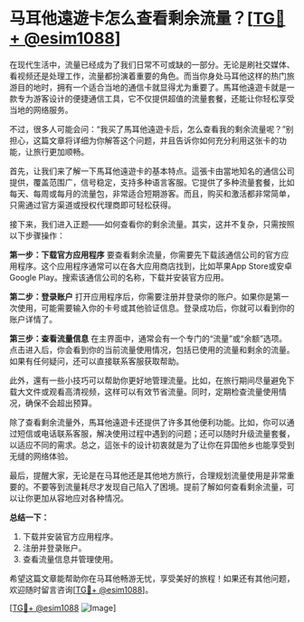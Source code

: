 # 马耳他遠遊卡怎么查看剩余流量？[[TG💪+ @esim1088](https://t.me/s/esim1088)]

在现代生活中，流量已经成为了我们日常不可或缺的一部分。无论是刷社交媒体、看视频还是处理工作，流量都扮演着重要的角色。而当你身处马耳他这样的热门旅游目的地时，拥有一个适合当地的通信卡就显得尤为重要了。馬耳他遠遊卡就是一款专为游客设计的便捷通信工具，它不仅提供超值的流量套餐，还能让你轻松享受当地的网络服务。

不过，很多人可能会问：“我买了馬耳他遠遊卡后，怎么查看我的剩余流量呢？”别担心，这篇文章将详细为你解答这个问题，并且告诉你如何充分利用这张卡的功能，让旅行更加顺畅。

首先，让我们来了解一下馬耳他遠遊卡的基本特点。這張卡由當地知名的通信公司提供，覆盖范围广，信号稳定，支持多种语言客服。它提供了多种流量套餐，比如每天、每周或每月的流量包，非常适合短期游客。而且，购买和激活都非常简单，只需通过官方渠道或授权代理商即可轻松获得。

接下来，我们进入正题——如何查看你的剩余流量。其实，这并不复杂，只需按照以下步骤操作：

**第一步：下载官方应用程序**
要查看剩余流量，你需要先下载該通信公司的官方应用程序。这个应用程序通常可以在各大应用商店找到，比如苹果App Store或安卓Google Play。搜索该通信公司的名称，下载并安装官方应用。

**第二步：登录账户**
打开应用程序后，你需要注册并登录你的账户。如果你是第一次使用，可能需要输入你的卡号或其他验证信息。登录成功后，你就可以看到你的账户详情了。

**第三步：查看流量信息**
在主界面中，通常会有一个专门的“流量”或“余额”选项。点击进入后，你会看到你的当前流量使用情况，包括已使用的流量和剩余的流量。如果有任何疑问，还可以直接联系客服获取帮助。

此外，還有一些小技巧可以帮助你更好地管理流量。比如，在旅行期间尽量避免下载大文件或观看高清视频，这样可以有效节省流量。同时，定期检查流量使用情况，确保不会超出预算。

除了查看剩余流量外，馬耳他遠遊卡还提供了许多其他便利功能。比如，你可以通过短信或电话联系客服，解决使用过程中遇到的问题；还可以随时升级流量套餐，以适应不同的需求。总之，這张卡的设计初衷就是为了让你在异国他乡也能享受到无缝的网络体验。

最后，提醒大家，无论是在马耳他还是其他地方旅行，合理规划流量使用是非常重要的。不要等到流量耗尽才发现自己陷入了困境。提前了解如何查看剩余流量，可以让你更加从容地应对各种情况。

**总结一下：**
1. 下载并安装官方应用程序。
2. 注册并登录账户。
3. 查看流量信息并管理使用。

希望这篇文章能帮助你在马耳他畅游无忧，享受美好的旅程！如果还有其他问题，欢迎随时留言咨询[[TG💪+ @esim1088](https://t.me/s/esim1088)]。

[[TG💪+ @esim1088](https://t.me/s/esim1088) ![Image](https://i.postimg.cc/4NQfJmqS/Snipaste-2025-05-13-00-14-12.png)]